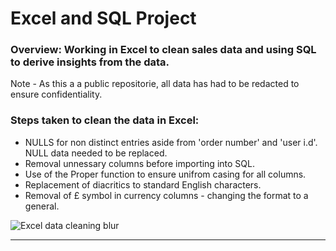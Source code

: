 # Excel and SQL Project
### Overview: Working in Excel to clean sales data and using SQL to derive insights from the data. 
Note - As this a a public repositorie, all data has had to be redacted to ensure confidentiality. 

### Steps taken to clean the data in Excel:
* NULLS for non distinct entries aside from 'order number' and 'user i.d'. NULL data needed to be replaced.
* Removal unnessary columns before importing into SQL.
* Use of the Proper function to ensure unifrom casing for all columns.
* Replacement of diacritics to standard English characters.
* Removal of £ symbol in currency columns - changing the format to a general.

![Excel data cleaning blur](https://user-images.githubusercontent.com/99413257/158142532-2c4e3b0a-33b1-43ce-9bd1-fcafd699dab1.jpg)

----

